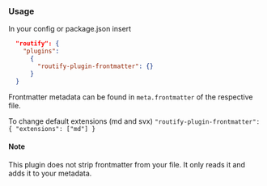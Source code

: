 ### Usage

In your config or package.json insert

```json
  "routify": {
    "plugins":
      {
        "routify-plugin-frontmatter": {}
      }
  }
```

Frontmatter metadata can be found in ``meta.frontmatter`` of the respective file.

To change default extensions (md and svx)
``"routify-plugin-frontmatter": { "extensions": ["md"] }``


#### Note
This plugin does not strip frontmatter from your file. It only reads it and adds it to your metadata.